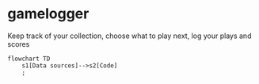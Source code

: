# gamelogger
Keep track of your collection, choose what to play next, log your plays and scores

```mermaid
flowchart TD
    s1[Data sources]-->s2[Code]
    ;
```
